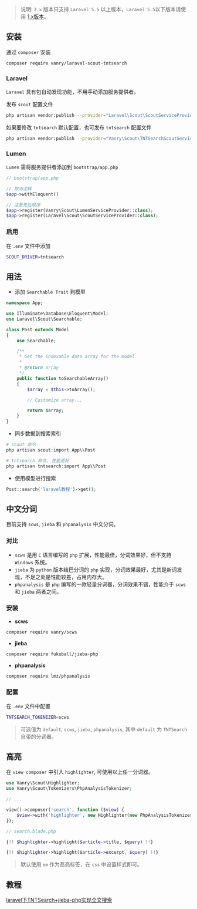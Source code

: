 
> 说明: `2.x` 版本只支持 `Laravel 5.5` 以上版本，`Laravel 5.5`以下版本请使用 [1.x版本](https://github.com/vanry/laravel-scout-tntsearch/tree/1.x)。

## 安装

通过 `composer` 安装

``` bash
composer require vanry/laravel-scout-tntsearch
```

### Laravel

`Laravel` 具有包自动发现功能，不用手动添加服务提供者。

发布 `scout` 配置文件

```bash
php artisan vendor:publish --provider="Laravel\Scout\ScoutServiceProvider"
```

如果要修改 `tntsearch` 默认配置，也可发布 `tntsearch` 配置文件

```bash
php artisan vendor:publish --provider="Vanry\Scout\TNTSearchScoutServiceProvider"
```

### Lumen

`Lumen` 需将服务提供者添加到 `bootstrap/app.php`

```php
// bootstrap/app.php

// 取消注释
$app->withEloquent()

// 注意先后顺序
$app->register(Vanry\Scout\LumenServiceProvider::class);
$app->register(Laravel\Scout\ScoutServiceProvider::class);
```

### 启用

在 `.env` 文件中添加

```bash
SCOUT_DRIVER=tntsearch
```


## 用法

* 添加 `Searchable Trait` 到模型

```php
namespace App;

use Illuminate\Database\Eloquent\Model;
use Laravel\Scout\Searchable;

class Post extends Model
{
    use Searchable;

    /**
     * Get the indexable data array for the model.
     *
     * @return array
     */
    public function toSearchableArray()
    {
        $array = $this->toArray();

        // Customize array...

        return $array;
    }
}
```

* 同步数据到搜索索引

```php
# scout 命令
php artisan scout:import App\\Post

# tntsearch 命令, 性能更好
php artisan tntsearch:import App\\Post
```


* 使用模型进行搜索

```php
Post::search('laravel教程')->get();
```

## 中文分词

目前支持 `scws`, `jieba` 和 `phpanalysis` 中文分词。

### 对比

* `scws` 是用 `C` 语言编写的 `php` 扩展，性能最佳，分词效果好，但不支持 `Windows` 系统。
* `jieba` 为 `python` 版本结巴分词的 `php` 实现，分词效果最好，尤其是新词发现，不足之处是性能较差，占用内存大。
* `phpanalysis` 是 `php` 编写的一款轻量分词器，分词效果不错，性能介于 `scws` 和 `jieba` 两者之间。

### 安装

- **scws**

```bash
composer require vanry/scws
```

- **jieba**

```bash
composer require fukuball/jieba-php
```

- **phpanalysis**

```bash
composer require lmz/phpanalysis
```

### 配置

在 `.env` 文件中配置

```bash
TNTSEARCH_TOKENIZER=scws
```

> 可选值为 `default`, `scws`, `jieba`, `phpanalysis`, 其中 `default` 为 `TNTSearch` 自带的分词器。


## 高亮

在 `view composer` 中引入 `highlighter`, 可使用以上任一分词器。

```php
use Vanry\Scout\Highlighter;
use Vanry\Scout\Tokenizers\PhpAnalysisTokenizer;

// ...

view()->composer('search', function ($view) {
    $view->with('highlighter', new Highlighter(new PhpAnalysisTokenizer));
});
```

```php
// search.blade.php

{!! $highlighter->highlight($article->title, $query) !!}

{!! $highlighter->highlight($article->excerpt, $query) !!}
```

> 默认使用 `em` 作为高亮标签，在 `css` 中设置样式即可。

## 教程

[laravel下TNTSearch+jieba-php实现全文搜索](https://baijunyao.com/article/154)
